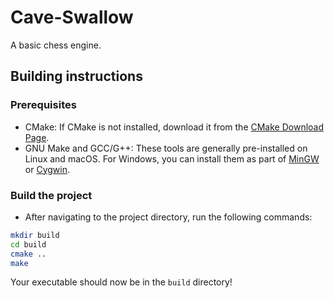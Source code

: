 # Cave-Swallow
A basic chess engine.

## Building instructions
### Prerequisites
* CMake: If CMake is not installed, download it from the [CMake Download Page](https://cmake.org/download/).
* GNU Make and GCC/G++: These tools are generally pre-installed on Linux and macOS. For Windows, you can install them as part of [MinGW](https://www.mingw-w64.org/) or [Cygwin](https://www.cygwin.com/).

### Build the project
* After navigating to the project directory, run the following commands:
```bash
mkdir build
cd build
cmake ..
make
```
Your executable should now be in the `build` directory!
